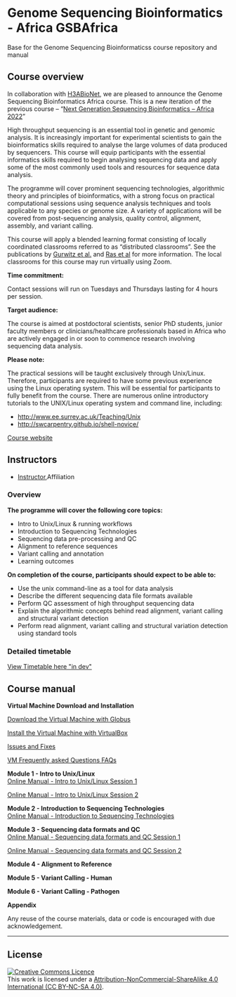 # Genome Sequencing Bioinformatics - Africa GSBAfrica
Base for the Genome Sequencing Bioinformaticss course repository and manual

## Course overview
In collaboration with [H3ABioNet](https://h3abionet.org/), we are pleased to announce the Genome Sequencing Bioinformatics Africa course. This is a new iteration of the previous course – “[Next Generation Sequencing Bioinformatics – Africa 2022](https://coursesandconferences.wellcomeconnectingscience.org/event/next-generation-sequencing-bioinformatics-africa-20220322/)” 

High throughput sequencing is an essential tool in genetic and genomic analysis. It is increasingly important for experimental scientists to gain the bioinformatics skills required to analyse the large volumes of data produced by sequencers. This course will equip participants with the essential informatics skills required to begin analysing sequencing data and apply some of the most commonly used tools and resources for sequence data analysis. 

The programme will cover prominent sequencing technologies, algorithmic theory and principles of bioinformatics, with a strong focus on practical computational sessions using sequence analysis techniques and tools applicable to any species or genome size. A variety of applications will be covered from post-sequencing analysis, quality control, alignment, assembly, and variant calling.

This course will apply a blended learning format consisting of locally coordinated classrooms referred to as “distributed classrooms”. See the publications by [Gurwitz et al.](https://journals.plos.org/ploscompbiol/article?id=10.1371/journal.pcbi.1005715) and [Ras et al](https://journals.plos.org/ploscompbiol/article?id=10.1371/journal.pcbi.1008640) for more information. The local classrooms for this course may run virtually using Zoom.

**Time commitment:**

Contact sessions will run on Tuesdays and Thursdays lasting for 4 hours per session.

**Target audience:**

The course is aimed at postdoctoral scientists, senior PhD students, junior faculty members or clinicians/healthcare professionals based in Africa who are actively engaged in or soon to commence research involving  sequencing data analysis.

**Please note:**

The practical sessions will be taught exclusively through Unix/Linux. Therefore, participants are required to have some previous experience using the Linux operating system. This will be essential for participants to fully benefit from the course. There are numerous online introductory tutorials to the UNIX/Linux operating system and command line, including:
- http://www.ee.surrey.ac.uk/Teaching/Unix 
- http://swcarpentry.github.io/shell-novice/  



[Course website](https://coursesandconferences.wellcomeconnectingscience.org/event/genome-sequencing-bioinformatics-africa-20230815/)

## Instructors
- [Instructor](link),Affiliation

### Overview


**The programme will cover the following core topics:**

- Intro to Unix/Linux & running workflows
- Introduction to Sequencing Technologies
- Sequencing data pre-processing and QC
- Alignment to reference sequences
- Variant calling and annotation
- Learning outcomes

**On completion of the course, participants should expect to be able to:**

- Use the unix command-line as a tool for data analysis
- Describe the different sequencing data file formats available
- Perform QC assessment of high throughput sequencing data
- Explain the algorithmic concepts behind read alignment, variant calling and structural variant detection
- Perform read alignment, variant calling and structural variation detection using standard tools

### Detailed timetable
[View Timetable here "in dev"]()



## Course manual
**Virtual Machine Download and Installation**        

[Download the Virtual Machine with Globus](modules/Download_course_Virtual_Machine.md)        

[Install the Virtual Machine with VirtualBox](modules/VM_Installationwith_Virtualbox.md)         

[Issues and Fixes](modules/VM_Issues_and_Fixes.md)        

[VM Frequently asked Questions FAQs](modules/VM_Question_and_Answer.md)        



**Module 1 - Intro to Unix/Linux**   
[Online Manual - Intro to Unix/Linux Session 1 ](modules/Module_1_Session1_practical_assignment.docx.md)      

[Online Manual - Intro to Unix/Linux Session 2 ](modules/Module_1_Session2_practical_assignment.docx.md)      


**Module 2 - Introduction to Sequencing Technologies**    
[Online Manual - Introduction to Sequencing Technologies](modules/Module2_Session1_base.md)

**Module 3 - Sequencing data formats and QC**  
[Online Manual - Sequencing data formats and QC Session 1](modules/Module3_Day1_Assignment.docx.md)      

[Online Manual - Sequencing data formats and QC Session 2](modules/Module3_Day2_Data_formats_Assignment.md)      

  
**Module 4 - Alignment to Reference**  
<!--- [Online Manual - Alignment to Reference](modules/)  --->

**Module 5 - Variant Calling - Human**  
<!--- [Online Manual - Variant Calling - Human](modules/)  --->

**Module 6 - Variant Calling - Pathogen**  
<!--- [Online Manual - Variant Calling - Pathogen](modules/) --->


**Appendix**      
  


Any reuse of the course materials, data or code is encouraged with due acknowledgement.

******
## License
<a rel="license" href="http://creativecommons.org/licenses/by/4.0/"><img alt="Creative Commons Licence" style="border-width:0" src="https://i.creativecommons.org/l/by-nc-sa/4.0/88x31.png" /></a><br />This work is licensed under a <a rel="license" href="https://creativecommons.org/licenses/by-nc-sa/4.0/">Attribution-NonCommercial-ShareAlike 4.0 International (CC BY-NC-SA 4.0)</a>.

